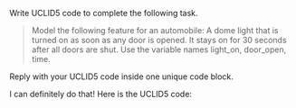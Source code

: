 Write UCLID5 code to complete the following task.

> Model the following feature for an automobile: A dome light that is turned on as soon as any door is opened. It stays on for 30 seconds after all doors are shut. Use the variable names light_on, door_open, time.

Reply with your UCLID5 code inside one unique code block.

I can definitely do that! Here is the UCLID5 code:
```
